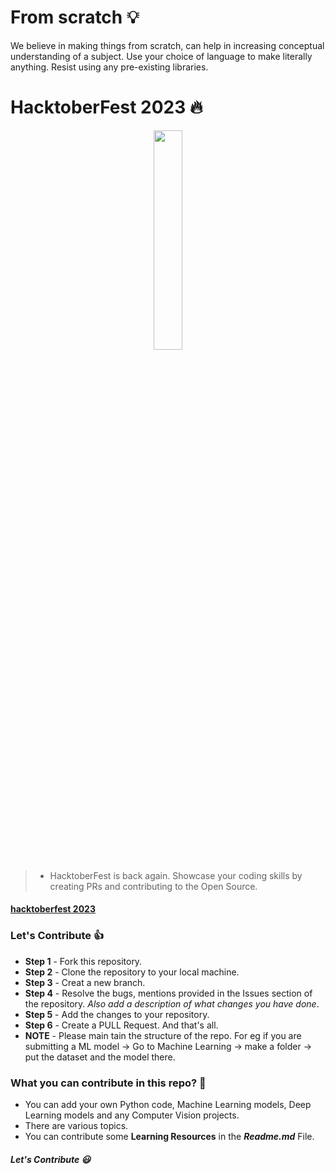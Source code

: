 # From scratch :bulb:
We believe in making things from scratch, can help in increasing conceptual understanding of a subject.
Use your choice of language to make literally anything.
Resist using any pre-existing libraries.

# HacktoberFest 2023 :fire:

<p align="center">
    <a href="https://hacktoberfest.com//">
        <img src="https://hacktoberfest.com/_next/static/media/logo-hacktoberfest--horizontal.ebc5fdc8.svg" width="30%">
    </a>
</p>

> - HacktoberFest is back again. Showcase your coding skills by creating PRs and contributing to the Open Source.

#### [hacktoberfest 2023](https://hacktoberfest.com/)

### Let's Contribute :+1:

- **Step 1** - Fork this repository.
- **Step 2** - Clone the repository to your local machine.
- **Step 3** - Creat a new branch.
- **Step 4** - Resolve the bugs, mentions provided in the Issues section of the repository. _Also add a description of what changes you have done_.
- **Step 5** - Add the changes to your repository.
- **Step 6** - Create a PULL Request. And that's all.
- **NOTE** - Please main tain the structure of the repo. For eg if you are submitting a ML model -> Go to Machine Learning -> make a folder -> put the dataset and the model there.

### What you can contribute in this repo? :punch:

- You can add your own Python code, Machine Learning models, Deep Learning models and any Computer Vision projects.
- There are various topics.
- You can contribute some **Learning Resources** in the **_Readme.md_** File.

##### Let's Contribute :smiley:
